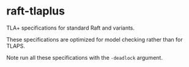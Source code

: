 # raft-tlaplus

TLA+ specifications for standard Raft and variants.

These specifications are optimized for model checking rather than for TLAPS.

Note run all these specifications with the `-deadlock` argument.
